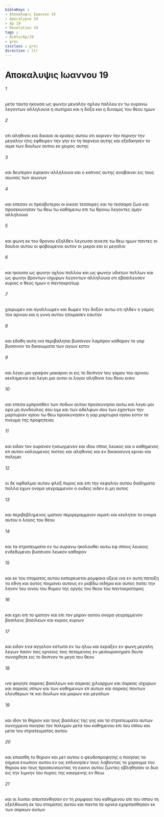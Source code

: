 ```yaml
---
bibleKeys : 
- Αποκαλυψις Ιωαννου 19
- Apocalypse 19
- Ap 19
- Revelation 19
tags : 
- Bible/Ap/19
- grec
cssclass : grec
direction : ltr
---
```


# Αποκαλυψις Ιωαννου 19

###### 1
μετα ταυτα ηκουσα ως φωνην μεγαλην οχλου πολλου εν τω ουρανω λεγοντων αλληλουια η σωτηρια και η δοξα και η δυναμις του θεου ημων
###### 2
οτι αληθιναι και δικαιαι αι κρισεις αυτου οτι εκρινεν την πορνην την μεγαλην ητις εφθειρεν την γην εν τη πορνεια αυτης και εξεδικησεν το αιμα των δουλων αυτου εκ χειρος αυτης
###### 3
και δευτερον ειρηκαν αλληλουια και ο καπνος αυτης αναβαινει εις τους αιωνας των αιωνων
###### 4
και επεσαν οι πρεσβυτεροι οι εικοσι τεσσαρες και τα τεσσαρα ζωα και προσεκυνησαν τω θεω τω καθημενω επι τω θρονω λεγοντες αμην αλληλουια
###### 5
και φωνη εκ του θρονου εξηλθεν λεγουσα αινειτε τω θεω ημων παντες οι δουλοι αυτου οι φοβουμενοι αυτον οι μικροι και οι μεγαλοι
###### 6
και ηκουσα ως φωνην οχλου πολλου και ως φωνην υδατων πολλων και ως φωνην βροντων ισχυρων λεγοντων αλληλουια οτι εβασιλευσεν κυριος ο θεος ημων ο παντοκρατωρ
###### 7
χαιρωμεν και αγαλλιωμεν και δωμεν την δοξαν αυτω οτι ηλθεν ο γαμος του αρνιου και η γυνη αυτου ητοιμασεν εαυτην
###### 8
και εδοθη αυτη ινα περιβαληται βυσσινον λαμπρον καθαρον το γαρ βυσσινον τα δικαιωματα των αγιων εστιν
###### 9
και λεγει μοι γραψον μακαριοι οι εις το δειπνον του γαμου του αρνιου κεκλημενοι και λεγει μοι ουτοι οι λογοι αληθινοι του θεου εισιν
###### 10
και επεσα εμπροσθεν των ποδων αυτου προσκυνησαι αυτω και λεγει μοι ορα μη συνδουλος σου ειμι και των αδελφων σου των εχοντων την μαρτυριαν ιησου τω θεω προσκυνησον η γαρ μαρτυρια ιησου εστιν το πνευμα της προφητειας
###### 11
και ειδον τον ουρανον ηνεωγμενον και ιδου ιππος λευκος και ο καθημενος επ αυτον καλουμενος πιστος και αληθινος και εν δικαιοσυνη κρινει και πολεμει
###### 12
οι δε οφθαλμοι αυτου φλοξ πυρος και επι την κεφαλην αυτου διαδηματα πολλα εχων ονομα γεγραμμενον ο ουδεις οιδεν ει μη αυτος
###### 13
και περιβεβλημενος ιματιον περιρεραμμειον αιματι και κεκληται το ονομα αυτου ο λογος του θεου
###### 14
και τα στρατευματα εν τω ουρανω ηκολουθει αυτω εφ ιπποις λευκοις ενδεδυμενοι βυσσινον λευκον καθαρον
###### 15
και εκ του στοματος αυτου εκπορευεται ρομφαια οξεια ινα εν αυτη παταξη τα εθνη και αυτος ποιμανει αυτους εν ραβδω σιδηρα και αυτος πατει την ληνον του οινου του θυμου της οργης του θεου του παντοκρατορος
###### 16
και εχει επι το ιματιον και επι τον μηρον αυτου ονομα γεγραμμενον βασιλευς βασιλεων και κυριος κυριων
###### 17
και ειδον ενα αγγελον εστωτα εν τω ηλιω και εκραξεν εν φωνη μεγαλη λεγων πασιν τοις ορνεοις τοις πετομενοις εν μεσουρανηματι δευτε συναχθητε εις το δειπνον το μεγα του θεου
###### 18
ινα φαγητε σαρκας βασιλεων και σαρκας χιλιαρχων και σαρκας ισχυρων και σαρκας ιππων και των καθημενων επ αυτων και σαρκας παντων ελευθερων τε και δουλων και μικρων και μεγαλων
###### 19
και ιδον το θηριον και τους βασιλεις της γης και τα στρατευματα αυτων συνηγμενα ποιησαι τον πολεμον μετα του καθημενου επι του ιππου και μετα του στρατευματος αυτου
###### 20
και επιασθη το θηριον και μετ αυτου ο ψευδοπροφητης ο ποιησας τα σημεια ενωπιον αυτου εν οις επλανησεν τους λαβοντας το χαραγμα του θηριου και τους προσκυνουντας τη εικονι αυτου ζωντες εβληθησαν οι δυο εις την λιμνην του πυρος της καιομενης εν θειω
###### 21
και οι λοιποι απεκτανθησαν εν τη ρομφαια του καθημενου επι του ιππου τη εξελθουση εκ του στοματος αυτου και παντα τα ορνεα εχορτασθησαν εκ των σαρκων αυτων

